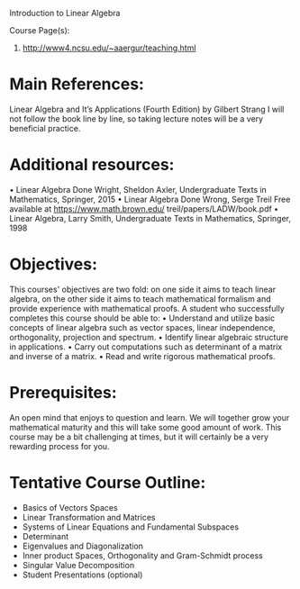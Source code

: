 Introduction to Linear Algebra


Course Page(s):
1. http://www4.ncsu.edu/~aaergur/teaching.html

# Main References: 
Linear Algebra and It’s Applications (Fourth Edition) by Gilbert Strang
I will not follow the book line by line, so taking lecture notes will be a very beneficial practice.
# Additional resources:
• Linear Algebra Done Wright, Sheldon Axler, Undergraduate Texts in Mathematics, Springer, 2015
• Linear Algebra Done Wrong, Serge Treil
Free available at https://www.math.brown.edu/ treil/papers/LADW/book.pdf
• Linear Algebra, Larry Smith, Undergraduate Texts in Mathematics, Springer, 1998

# Objectives: 
This courses' objectives are two fold: on one side it aims to teach linear algebra, on the other
side it aims to teach mathematical formalism and provide experience with mathematical proofs. A student
who successfully completes this course should be able to:
• Understand and utilize basic concepts of linear algebra such as vector spaces, linear independence,
orthogonality, projection and spectrum.
• Identify linear algebraic structure in applications.
• Carry out computations such as determinant of a matrix and inverse of a matrix.
• Read and write rigorous mathematical proofs.

# Prerequisites: 
An open mind that enjoys to question and learn. We will together grow your mathematical
maturity and this will take some good amount of work. This course may be a bit challenging at times, but
it will certainly be a very rewarding process for you.

# Tentative Course Outline:
* Basics of Vectors Spaces
* Linear Transformation and Matrices
* Systems of Linear Equations and Fundamental Subspaces
* Determinant
* Eigenvalues and Diagonalization
* Inner product Spaces, Orthogonality and Gram-Schmidt process
* Singular Value Decomposition
* Student Presentations (optional)
